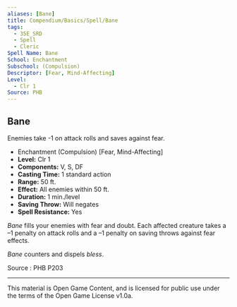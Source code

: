 ```yaml
---
aliases: [Bane]
title: Compendium/Basics/Spell/Bane
tags: 
  - 35E_SRD
  - Spell
  - Cleric
Spell Name: Bane
School: Enchantment
Subschool: (Compulsion)
Descriptor: [Fear, Mind-Affecting]
Level:
  - Clr 1
Source: PHB
---
```


## Bane

Enemies take -1 on attack rolls and saves against fear.

*   Enchantment (Compulsion) [Fear, Mind-Affecting]
*   **Level:** Clr 1
*   **Components:** V, S, DF
*   **Casting Time:** 1 standard action
*   **Range:** 50 ft.
*   **Effect:** All enemies within 50 ft.
*   **Duration:** 1 min./level
*   **Saving Throw:** Will negates
*   **Spell Resistance:** Yes

*Bane* fills your enemies with fear and doubt. Each affected creature takes a –1 penalty on attack rolls and a –1 penalty on saving throws against fear effects.

*Bane* counters and dispels *bless*.

Source : PHB P203

---

This material is Open Game Content, and is licensed for public use under  
the terms of the Open Game License v1.0a.
